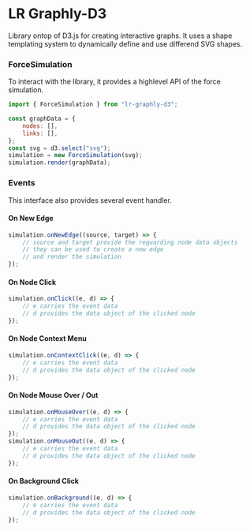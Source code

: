 # LR Graphly-D3

Library ontop of D3.js for creating interactive graphs.
It uses a shape templating system to dynamically define and use differend SVG shapes.

### ForceSimulation

To interact with the library, it provides a highlevel API of the force simulation.

```js
import { ForceSimulation } from "lr-graphly-d3";

const graphData = {
	nodes: [],
	links: [],
};
const svg = d3.select("svg");
simulation = new ForceSimulation(svg);
simulation.render(graphData);
```

### Events

This interface also provides several event handler.

#### On New Edge

```js
simulation.onNewEdge((source, target) => {
	// source and target provide the reguarding node data objects
	// they can be used to create a new edge
	// and render the simulation
});
```

#### On Node Click

```js
simulation.onClick((e, d) => {
	// e carries the event data
	// d provides the data object of the clicked node
});
```

#### On Node Context Menu

```js
simulation.onContextClick((e, d) => {
	// e carries the event data
	// d provides the data object of the clicked node
});
```

#### On Node Mouse Over / Out

```js
simulation.onMouseOver((e, d) => {
	// e carries the event data
	// d provides the data object of the clicked node
});
simulation.onMouseOut((e, d) => {
	// e carries the event data
	// d provides the data object of the clicked node
});
```

#### On Background Click

```js
simulation.onBackground((e, d) => {
	// e carries the event data
	// d provides the data object of the clicked node
});
```
